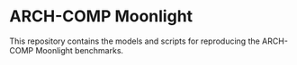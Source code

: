 # ARCH-COMP Moonlight

This repository contains the models and scripts for reproducing the ARCH-COMP Moonlight benchmarks.